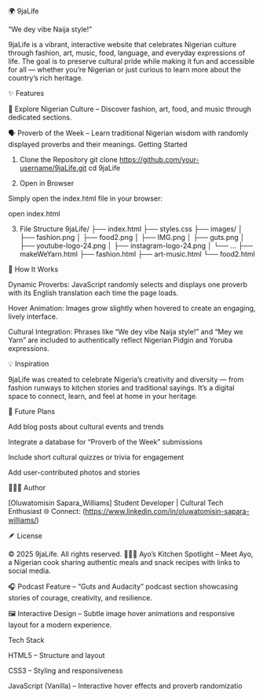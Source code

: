 🌍 9jaLife

“We dey vibe Naija style!”

9jaLife is a vibrant, interactive website that celebrates Nigerian culture through fashion, art, music, food, language, and everyday expressions of life. The goal is to preserve cultural pride while making it fun and accessible for all — whether you’re Nigerian or just curious to learn more about the country’s rich heritage.

✨ Features

🎨 Explore Nigerian Culture – Discover fashion, art, food, and music through dedicated sections.

🗣️ Proverb of the Week – Learn traditional Nigerian wisdom with randomly displayed proverbs and their meanings.
Getting Started
1. Clone the Repository
git clone https://github.com/your-username/9jaLife.git
cd 9jaLife

2. Open in Browser

Simply open the index.html file in your browser:

open index.html

3. File Structure
9jaLife/
├── index.html
├── styles.css
├── images/
│   ├── fashion.png
│   ├── food2.png
│   ├── IMG.png
│   ├── guts.png
│   ├── youtube-logo-24.png
│   ├── instagram-logo-24.png
│   └── ...
├── makeWeYarn.html
├── fashion.html
├── art-music.html
└── food2.html

🧠 How It Works

Dynamic Proverbs:
JavaScript randomly selects and displays one proverb with its English translation each time the page loads.

Hover Animation:
Images grow slightly when hovered to create an engaging, lively interface.

Cultural Integration:
Phrases like “We dey vibe Naija style!” and “Mey we Yarn” are included to authentically reflect Nigerian Pidgin and Yoruba expressions.

💡 Inspiration

9jaLife was created to celebrate Nigeria’s creativity and diversity — from fashion runways to kitchen stories and traditional sayings. It’s a digital space to connect, learn, and feel at home in your heritage.

📸 Future Plans

Add blog posts about cultural events and trends

Integrate a database for “Proverb of the Week” submissions

Include short cultural quizzes or trivia for engagement

Add user-contributed photos and stories

🧑🏽‍💻 Author

[Oluwatomisin Sapara_Williams]
Student Developer | Cultural Tech Enthusiast
🌐 Connect: (https://www.linkedin.com/in/oluwatomisin-sapara-williams/)


🪶 License

© 2025 9jaLife. All rights reserved.
👩🏽‍🍳 Ayo’s Kitchen Spotlight – Meet Ayo, a Nigerian cook sharing authentic meals and snack recipes with links to social media.

🎧 Podcast Feature – “Guts and Audacity” podcast section showcasing stories of courage, creativity, and resilience.

🖼️ Interactive Design – Subtle image hover animations and responsive layout for a modern experience.


Tech Stack

HTML5 – Structure and layout

CSS3 – Styling and responsiveness

JavaScript (Vanilla) – Interactive hover effects and proverb randomizatio

